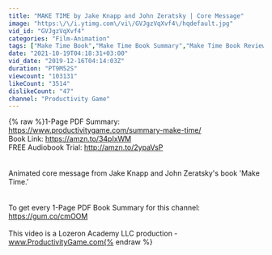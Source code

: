 ```yaml
---
title: "MAKE TIME by Jake Knapp and John Zeratsky | Core Message"
image: "https:\/\/i.ytimg.com\/vi\/GVJgzVqXvf4\/hqdefault.jpg"
vid_id: "GVJgzVqXvf4"
categories: "Film-Animation"
tags: ["Make Time Book","Make Time Book Summary","Make Time Book Review"]
date: "2021-10-19T04:18:31+03:00"
vid_date: "2019-12-16T04:14:03Z"
duration: "PT9M52S"
viewcount: "103131"
likeCount: "3514"
dislikeCount: "47"
channel: "Productivity Game"
---
```

{% raw %}1-Page PDF Summary:<br /> <a rel="nofollow" target="blank" href="https://www.productivitygame.com/summary-make-time/">https://www.productivitygame.com/summary-make-time/</a><br />Book Link: <a rel="nofollow" target="blank" href="https://amzn.to/34pIxWM">https://amzn.to/34pIxWM</a><br />FREE Audiobook Trial: <a rel="nofollow" target="blank" href="http://amzn.to/2ypaVsP">http://amzn.to/2ypaVsP</a><br /><br /><br />Animated core message from Jake Knapp and John Zeratsky's book 'Make Time.'<br /><br /><br />To get every 1-Page PDF Book Summary for this channel: <a rel="nofollow" target="blank" href="https://gum.co/cmOOM">https://gum.co/cmOOM</a><br /><br />This video is a Lozeron Academy LLC production - www.ProductivityGame.com{% endraw %}
